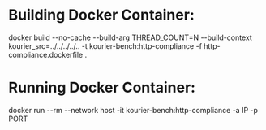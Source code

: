 Building Docker Container:
================================================================================
docker build --no-cache --build-arg THREAD_COUNT=N --build-context kourier_src=../../../../.. -t kourier-bench:http-compliance -f http-compliance.dockerfile .

Running Docker Container:
================================================================================
docker run --rm --network host -it kourier-bench:http-compliance -a IP -p PORT
